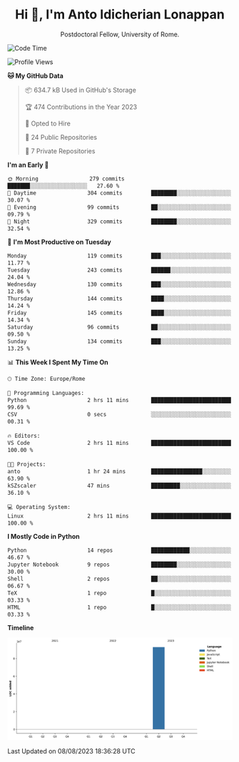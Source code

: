 
<h1 align="center">Hi 👋, I'm Anto Idicherian Lonappan</h1>
<p align="center">Postdoctoral Fellow, University of Rome. </p>


<!--START_SECTION:waka-->
![Code Time](http://img.shields.io/badge/Code%20Time-398%20hrs%2010%20mins-blue)

![Profile Views](http://img.shields.io/badge/Profile%20Views-0-blue)

**🐱 My GitHub Data** 

> 📦 634.7 kB Used in GitHub's Storage 
 > 
> 🏆 474 Contributions in the Year 2023
 > 
> 💼 Opted to Hire
 > 
> 📜 24 Public Repositories 
 > 
> 🔑 7 Private Repositories 
 > 
**I'm an Early 🐤** 

```text
🌞 Morning                279 commits         ███████░░░░░░░░░░░░░░░░░░   27.60 % 
🌆 Daytime                304 commits         ████████░░░░░░░░░░░░░░░░░   30.07 % 
🌃 Evening                99 commits          ██░░░░░░░░░░░░░░░░░░░░░░░   09.79 % 
🌙 Night                  329 commits         ████████░░░░░░░░░░░░░░░░░   32.54 % 
```
📅 **I'm Most Productive on Tuesday** 

```text
Monday                   119 commits         ███░░░░░░░░░░░░░░░░░░░░░░   11.77 % 
Tuesday                  243 commits         ██████░░░░░░░░░░░░░░░░░░░   24.04 % 
Wednesday                130 commits         ███░░░░░░░░░░░░░░░░░░░░░░   12.86 % 
Thursday                 144 commits         ████░░░░░░░░░░░░░░░░░░░░░   14.24 % 
Friday                   145 commits         ████░░░░░░░░░░░░░░░░░░░░░   14.34 % 
Saturday                 96 commits          ██░░░░░░░░░░░░░░░░░░░░░░░   09.50 % 
Sunday                   134 commits         ███░░░░░░░░░░░░░░░░░░░░░░   13.25 % 
```


📊 **This Week I Spent My Time On** 

```text
🕑︎ Time Zone: Europe/Rome

💬 Programming Languages: 
Python                   2 hrs 11 mins       █████████████████████████   99.69 % 
CSV                      0 secs              ░░░░░░░░░░░░░░░░░░░░░░░░░   00.31 % 

🔥 Editors: 
VS Code                  2 hrs 11 mins       █████████████████████████   100.00 % 

🐱‍💻 Projects: 
anto                     1 hr 24 mins        ████████████████░░░░░░░░░   63.90 % 
kSZscaler                47 mins             █████████░░░░░░░░░░░░░░░░   36.10 % 

💻 Operating System: 
Linux                    2 hrs 11 mins       █████████████████████████   100.00 % 
```

**I Mostly Code in Python** 

```text
Python                   14 repos            ████████████░░░░░░░░░░░░░   46.67 % 
Jupyter Notebook         9 repos             ████████░░░░░░░░░░░░░░░░░   30.00 % 
Shell                    2 repos             ██░░░░░░░░░░░░░░░░░░░░░░░   06.67 % 
TeX                      1 repo              █░░░░░░░░░░░░░░░░░░░░░░░░   03.33 % 
HTML                     1 repo              █░░░░░░░░░░░░░░░░░░░░░░░░   03.33 % 
```



**Timeline**

![Lines of Code chart](https://raw.githubusercontent.com/antolonappan/antolonappan/main/assets/bar_graph.png)


 Last Updated on 08/08/2023 18:36:28 UTC
<!--END_SECTION:waka-->
